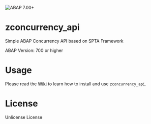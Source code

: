 ![ABAP 7.00+](https://img.shields.io/badge/ABAP-7.00%2B-brightgreen)

# zconcurrency_api
Simple ABAP Сoncurrency API based on SPTA Framework

ABAP Version: 700 or higher

# Usage
Please read the [Wiki](https://github.com/victorizbitskiy/zconcurrency_api/wiki) to learn how to install and use `zconcurrency_api`.

# License
Unlicense License

